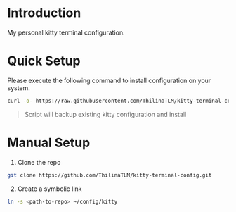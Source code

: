 # Introduction
My personal kitty terminal configuration.

# Quick Setup
Please execute the following command to install configuration on your system.
```bash
curl -o- https://raw.githubusercontent.com/ThilinaTLM/kitty-terminal-config/main/install.sh | bash
```

> Script will backup existing kitty configuration and install

# Manual Setup

1. Clone the repo 
```bash
git clone https://github.com/ThilinaTLM/kitty-terminal-config.git
```

2. Create a symbolic link
```bash
ln -s <path-to-repo> ~/config/kitty

```

